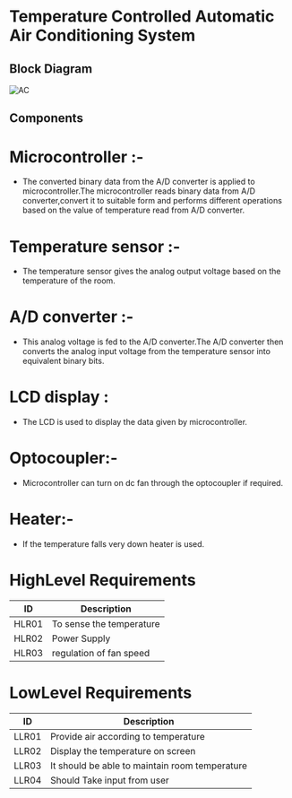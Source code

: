 # Temperature Controlled Automatic Air Conditioning System
## Block Diagram
![AC](https://user-images.githubusercontent.com/98874290/154834601-2ebe34ab-6871-4ea3-8c00-378879353c37.png)
## Components
# Microcontroller :-
 * The converted binary data from the A/D converter is applied to microcontroller.The microcontroller reads binary data from A/D converter,convert it to suitable form and performs different operations based on the value of temperature read from A/D converter.
# Temperature sensor :- 
* The temperature sensor gives the analog output voltage based on the temperature of the room.
# A/D converter :-
* This analog voltage is fed to the A/D converter.The A/D converter then converts the analog input voltage from the temperature sensor into equivalent binary bits.
# LCD display :
* The LCD is used to display the data given by microcontroller.
# Optocoupler:-
* Microcontroller can turn on dc fan through the optocoupler if required.
# Heater:-
* If the temperature falls very down heater is used.
# HighLevel Requirements
|ID|Description|
|----|---------|
|HLR01|To sense the temperature|
|HLR02|Power Supply|
|HLR03|regulation of fan speed|
# LowLevel Requirements
|ID|Description|
|-----|------|
|LLR01|Provide air according to temperature|
|LLR02|Display the temperature on screen|
|LLR03|It should be able to maintain room temperature|
|LLR04|Should Take input from user|